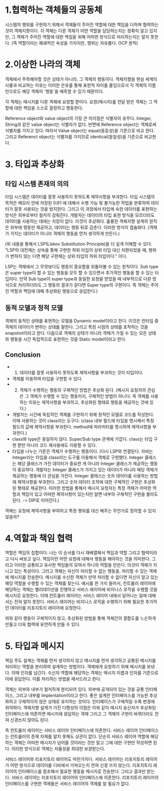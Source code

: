 # 1.협력하는 객체들의 공동체
시스템의 행위를 구현하기 위해서 객체들이 주어진 역할에 대한 책임을 다하며 협력하는 것이 객체지향이다. 각 객체는 다른 객체가 어떤 역할을 담당하는지는 정확히 알고 있지만, 그 객체가 주어진 역할에 대한 책임을 위해 어떠한 방식으로 처리하는지는 알지 못한다. (즉 역할이라는 폐쇄적인 속성을 가지지만, 행위는 자유롭다. OCP 원칙)

# 2.이상한 나라의 객체
객체에서 주목해야할 것은 상태가 아니라, 그 객체의 행동이다. 객체지향을 현실 세계의 사물과 비교하는 이유는 이러한 은유를 통해 표현적 차이를 줄임으로서 각 객체의 이름만으로도 해당 객체의 '행동'을 예측할 수 있기 때문이다.

각 객체는 메시지를 다른 객체에 요청할 뿐이다. 요청(메시지)를 전달 받은 객체는 그 역할에 대한 책임을 스스로 결정하고 행동한다. 

Reference object와 value object의 가장 큰 차이점은 식별자의 유무다. Integer, String과 같은 value object는 식별자가 없다. 반면에 Reference object는 객체로써 식별자를 가지고 있다. 따라서 Value object는 equal(동등성)을 기준으로 비교 한다. 그리고 Referenct object는 식별자를 가지므로 identical(동일성)을 기준으로 비교한다.

# 3. 타입과 추상화
## 타입 시스템 존재의 의의
타입 시스템은 데이터를 잘못 사용하지 못하도록 제약사항을 부과한다. 타입 시스템의 목적은 메모리 안에 저장된 0과1 에 대해서 수행 가능 및 불가능한 작업을 분류하여 데이터가 잘못 사용되는 것을 방지한다. 그리고 이 과정에서 타입에 속한 데이터를 표현하는 방식은 외부로부터 철저히 감춰진다. 개발자는 데이터의 타입 표현 방식을 모르더라도 데이터를 사용하는 데에는 지장이 없다. 이것이 추상화다. 훌륭한 객체지향 설계의 원칙은 외부에 행동만 제공하고, 데이터는 행동 뒤로 감춘다. 이러한 방식이 캡슐화다. (객체가 가지는 데이터가 아니라 객체의 행동을 먼저 생각하게 만든다.)

(위 내용을 통해서 LSP(Liskov Substitution Principle)을 더 깊게 이해할 수 있다. "LSP의 대전제는 상속을 통해 구현한 하위 타입이 상위 타입 대신 치환되었을 때, 행위가 변하지 않는 다면 해당 구현체는 상위 타입의 하위 타입이다." 이다. 

LSP는 객체에서 그 무엇보다도 행동이 중요함을 되돌아볼 수 있는 원칙이다. Sub type은 super type이 할 수 있는 행동을 모두 할 수 있으면서 추가적인 행동을 할 수 있는 타입이다. 만약 Sub type이 super type과 동일한 요청을 받았을 때 내부적으로 다른 방식으로 처리하더라도 그 행동의 결과가 같다면 Super type의 구현이다. 즉 객체는 주어진 역할과 책임에 대해 추상화된 행동으로 응답한다.)

## 동적 모델과 정적 모델
객체의 동적인 상태를 표현하는 모델을 Dynamic model이라고 한다. 이것은 런타임 중 객체의 데이터가 변하는 상태를 말한다. 그리고 특정 시점의 상태를 포착하는 것을 snapshot이라고 한다. 다음으로 객체의 상태가 아니라 객체가 가질 수 있는 모든 상태와 행동을 시간 독립적으로 표현하는 것을 Static model이라고 한다.

## Conclusion
- 1. 데이터를 잘못 사용하지 못하도록 제약사항을 부과하는 것이 타입이다.
- 객체를 이용하여 타입을 구현할 수 있다.
- 2. 객체가 수행하는 행동의 구체적인 방법은 추상화 된다. (메시지 요청자의 관심은 그 객체가 수행할 수 있는 행동이지, 구체적인 방법이 아니다. 즉 객체를 사용하는 이유는 제약사항을 부과하고, 추상화된 형태로 행동을 제공하는 것에 있다.)
- 개발자는 시간에 독립적인 객체를 구현하기 위해 정적인 모델로 코드를 작성한다. 이때 사용하는 것이 class라는 도구다. (class 내부 필드에 타입을 명시해서 특정 필드의 값에 제약사항을 부과한다. method에 파라미터를 명시하여 제약사항을 부과한다.)
- class와 type은 동일하지 않다. Super/Sub type 관계에 가깝다. class는 타입 구현 뿐만 아니라 코드 재사용에도 이용할 수 있다.
- 타입을 나누는 기준은 객체가 수행하는 행동이다. (다시 LSP와 연결된다. 자바는 Integer라는 타입을 class라는 도구를 이용해서 객체로 구현했다. Integer 클래스는 해당 클래스가 가진 데이터가 중요한 게 아니라 Integer 클래스가 제공하는 행동이 중요하다. 개발자는 Integer 클래스가 가지고 있는 데이터가 아니라 해당 객체가 제공하는 행동에 더 관심을 가진다. Integer 클래스는 숫자 데이터를 사용하는 방법에 제약사항을 부과한다. 그리고 숫자 데이터 조작에 대한 구체적인 구현은 추상화된 형태로 제공한다. 이러한 방법을 통해서 메시지 요청자는 특정 객체가 어떠한 역할과 책임이 있고 어떠한 제약사항이 있는지만 알면 내부의 구체적인 구현을 몰라도 된다. -> DIP로 이어진다.)


객체는 요청에 제약사항을 부여하고 특정 행위를 대신 해주는 무언가로 정의할 수 있지 않을까?

# 4.역할과 책임 협력
역할은 책임의 집합이다. 나는 이 순서를 다시 재배열해서 책임과 역할 그리고 협력이라고 다시 써보고 싶다.
책임이란 어떤 요청에 대해서 행동을 해야하는 것을 의미한다. 그리고 이러한 공통되고 유사한 책임들의 모여서 하나의 역할을 만든다.
이것이 객체가 지니고 있는 특성이다. 그리고 객체는 자신이 처리할 수 없는 행동을, 처리할 수 있는 객체에 메시지를 전송한다. 메시지를 수신한 객체가
만약 처리할 수 없다면 자신이 알고 있는 해당 역할을 수행할 수 있는 객체를 찾는다. 예시를 한 가지 들어서, 컨트롤러 레이어에 해당하는 객체는 밸리데이션을 진행하고
서비스 레이어에 비지니스 로직을 수행할 것을 메시지로 요청한다. 이때 컨트롤러 레이어는 서비스 레이어 내에서 일어나는 일에 대해서는 전혀 알지 못한다.
서비스 레이어는 비지니스 로직을 수행하기 위해 필요한 추가적인 데이터를 리포지토리 레이어에 요청한다. 

위와 같이 행동이 구체적이지 않고, 추상화된 방법을 통해 객체간의 결합도를 느슨하게 만들고 더욱 협력에 유연하게 만들 수 있다.


# 5. 타입과 메시지
책임 주도 설계는 객체를 먼저 생각하지 않고 메시지를 먼저 생각하고 공통된 메시지를 처리하는 역할을 분리하여 설계하는 방법이다.
객체에게 요청하기 위해 메시지를 보낸다. 이때 인자를 넘긴다. 수신자 역할에 해당하는 객체는 메시지 이름과 인자를 기준으로 이에 응답한다.
이를 처리하는 방법을 메서드라고 한다.

객체는 외부와 내부가 철저하게 분리되어 있다. 외부에 공개되어 있는 것을 공통 인터페이스, 그리고 내부를 Implentation이라고 한다. 
좋은 설계란 인터페이스를 가능한 추상화하고 구체적이지 않은 상태로 유지하는 것이다. 인터페이스가 구체적일 수록 변경에 취약하다.
객체지향 설계가 가진 다형성의 이점은 이와 같이 메시지 송신자가 추상화된 인터페이스에 의존하면 메시지에 응답하는 객체 그리고 그 객체의 구현이 바뀌더라도 전혀 신경쓰지 않아도 된다.

즉 컨트롤러 레이어는 서비스 레이어 인터페이스에 의존한다. 서비스 레이어 인터페이스는 컨트롤러의 존재 자체를 알지 못해도 상관이 없다.
단순히 서비스 레이어 역할에 해당하는 객체는 어떠한 메시지가 넘어올 것이라는 것만 알고 그에 대한 구현만 작성하면 된다.
이러한 방식으로 객체는 자율성을 최대한 보장받는다.

서비스 레이어와 리포지토리 레이어도 마찬가지다. 서비스 레이어는 리포지토리 레이어가 어떤 방식으로 데이터를 디비에서 가져오는지 전혀 신경 쓰지 않는다.
리포지토리 레이어의 인터페이스를 참조해서 필요한 행동을 메시지로 전송한다. 그리고 결과만 받는다. 서비스 레이어는 리포지토리 레이어의 인터페이스에 의존한다.
리포지토리 레이어의 인터페이스를 구현한 객체들은 서비스 레이어의 객체를 알 필요가 없다. 